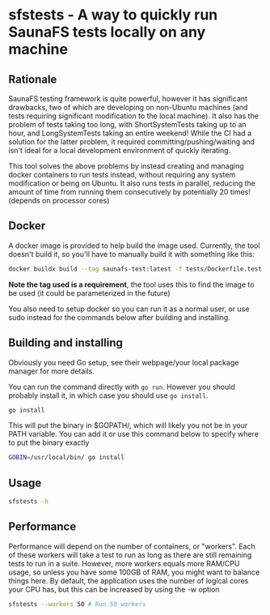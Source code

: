 # sfstests - A way to quickly run SaunaFS tests locally on any machine

## Rationale

SaunaFS testing framework is quite powerful, however it has significant
drawbacks, two of which are developing on non-Ubuntu machines (and tests
requiring significant modification to the local machine). It also has the problem
of tests taking too long, with ShortSystemTests taking up to an hour, and
LongSystemTests taking an entire weekend! While the CI had a solution for the
latter problem, it required committing/pushing/waiting and isn't ideal for a
local development environment of quickly iterating.

This tool solves the above problems by instead creating and managing docker
containers to run tests instead, without requiring any system modification or
being on Ubuntu. It also runs tests in parallel, reducing the amount of time
from running them consecutively by potentially 20 times! (depends on processor
cores)

## Docker

A docker image is provided to help build the image used. Currently, the tool
doesn't build it, so you'll have to manually build it with something like this:

```bash
docker buildx build --tag saunafs-test:latest -f tests/Dockerfile.test /path/to/saunafs/git
```

**Note the tag used is a requirement**, the tool uses this to find the image to be
used (it could be parameterized in the future)

You also need to setup docker so you can run it as a normal user, or use sudo
instead for the commands below after building and installing.

## Building and installing

Obviously you need Go setup, see their webpage/your local package manager for
more details.

You can run the command directly with `go run`. However you should probably
install it, in which case you should use `go install`.

```bash
go install
```

This will put the binary in $GOPATH/, which will likely you not be in
your PATH variable. You can add it or use this command below to specify where to
put the binary exactly

```bash
GOBIN=/usr/local/bin/ go install
```

## Usage

```bash
sfstests -h
```

## Performance

Performance will depend on the number of containers, or "workers". Each of these
workers will take a test to run as long as there are still remaining tests to
run in a suite. However, more workers equals more RAM/CPU usage, so unless you
have some 100GB of RAM, you might want to balance things here. By default, the
application uses the number of logical cores your CPU has, but this can be
increased by using the -w option

```bash
sfstests --workers 50 # Run 50 workers
```
